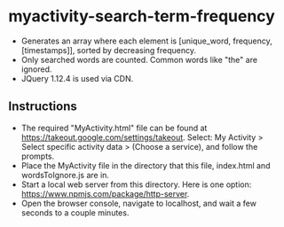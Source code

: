 # myactivity-search-term-frequency
- Generates an array where each element is [unique_word, frequency, [timestamps]], sorted by decreasing frequency.
- Only searched words are counted. Common words like "the" are ignored.
- JQuery 1.12.4 is used via CDN.

## Instructions
- The required "MyActivity.html" file can be found at https://takeout.google.com/settings/takeout. Select: My Activity > Select specific activity data > (Choose a service), and follow the prompts.
- Place the MyActivity file in the directory that this file, index.html and wordsToIgnore.js are in.
- Start a local web server from this directory. Here is one option: https://www.npmjs.com/package/http-server.
- Open the browser console, navigate to localhost, and wait a few seconds to a couple minutes.
